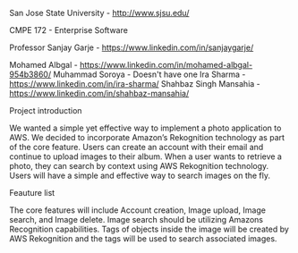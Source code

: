 San Jose State University - http://www.sjsu.edu/

CMPE 172 - Enterprise Software

Professor Sanjay Garje - https://www.linkedin.com/in/sanjaygarje/

Mohamed Albgal             - https://www.linkedin.com/in/mohamed-albgal-954b3860/
Muhammad Soroya            - Doesn't have one 
Ira Sharma                 - https://www.linkedin.com/in/ira-sharma/
Shahbaz Singh Mansahia     - https://www.linkedin.com/in/shahbaz-mansahia/

Project introduction

We wanted a simple yet effective way to implement a photo application to AWS. We decided to incorporate Amazon’s Rekognition technology as part of the core feature. Users can create an account with their email and continue to upload images to their album. When a user wants to retrieve a photo, they can search by context using AWS Rekognition technology. Users will have a simple and effective way to search images on the fly. 

Feauture list

The core features will include Account creation, Image upload, Image search, and Image delete. Image search should be utilizing Amazons Recognition capabilities. Tags of objects inside the image will be created by AWS Rekognition and the tags will be used to search associated images.






